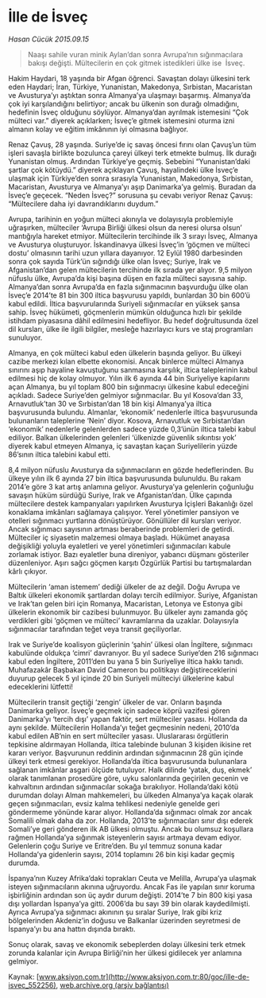 # İlle de İsveç

*Hasan Cücük 2015.09.15*

<div class="pNewsDetailMainContent ctx_content" itemprop="articleBody">
 <blockquote>
  <p>
   Naaşı sahile vuran minik Aylan’dan sonra Avrupa’nın sığınmacılara bakışı değişti. Mültecilerin en çok gitmek istedikleri ülke ise  İsveç.
  </p>
 </blockquote>
 <p>
  Hakim Haydari, 18 yaşında bir Afgan öğrenci. Savaştan dolayı ülkesini terk eden Haydari; İran, Türkiye, Yunanistan, Makedonya, Sırbistan, Macaristan ve Avusturya’yı aştıktan sonra Almanya’ya ulaşmayı başarmış. Almanya’da çok iyi karşılandığını belirtiyor; ancak bu ülkenin son durağı olmadığını, hedefinin İsveç olduğunu söylüyor. Almanya’dan ayrılmak istemesini “Çok mülteci var.” diyerek açıklarken; İsveç’e gitmek istemesini oturma izni almanın kolay ve eğitim imkânının iyi olmasına bağlıyor.
 </p>
 <p>
  Renaz Çavuş, 28 yaşında. Suriye’de iç savaş öncesi fırını olan Çavuş’un tüm işleri savaşla birlikte bozulunca çareyi ülkeyi terk etmekte bulmuş. İlk durağı Yunanistan olmuş. Ardından Türkiye’ye geçmiş. Sebebini “Yunanistan’daki şartlar çok kötüydü.” diyerek açıklayan Çavuş, hayalindeki ülke İsveç’e ulaşmak için Türkiye’den sonra sırasıyla Yunanistan, Makedonya, Sırbistan, Macaristan, Avusturya ve Almanya’yı aşıp Danimarka’ya gelmiş. Buradan da İsveç’e geçecek. “Neden İsveç?” sorusuna şu cevabı veriyor Renaz Çavuş: “Mültecilere daha iyi davrandıklarını duydum.”
 </p>
 <p>
  Avrupa, tarihinin en yoğun mülteci akınıyla ve dolayısıyla problemiyle uğraşırken, mülteciler ‘Avrupa Birliği ülkesi olsun da neresi olursa olsun’ mantığıyla hareket etmiyor. Mültecilerin tercihinde ilk 3 sırayı İsveç, Almanya ve Avusturya oluşturuyor. İskandinavya ülkesi İsveç’in ‘göçmen ve mülteci dostu’ olmasının tarihi uzun yıllara dayanıyor. 12 Eylül 1980 darbesinden sonra çok sayıda Türk’ün sığındığı ülke olan İsveç; Suriye, Irak ve Afganistan’dan gelen mültecilerin tercihinde ilk sırada yer alıyor. 9,5 milyon nüfuslu ülke, Avrupa’da kişi başına düşen en fazla mülteci sayısına sahip. Almanya’dan sonra Avrupa’da en fazla sığınmacının başvurduğu ülke olan İsveç’e 2014’te 81 bin 300 iltica başvurusu yapıldı, bunlardan 30 bin 600’ü kabul edildi. İltica başvurularında Suriyeli sığınmacılar en yüksek şansa sahip. İsveç hükümeti, göçmenlerin mümkün olduğunca hızlı bir şekilde istihdam piyasasına dâhil edilmesini hedefliyor. Bu hedef doğrultusunda özel dil kursları, ülke ile ilgili bilgiler, mesleğe hazırlayıcı kurs ve staj programları sunuluyor.
 </p>
 <p>
  Almanya, en çok mülteci kabul eden ülkelerin başında geliyor. Bu ülkeyi cazibe merkezi kılan elbette ekonomisi. Ancak binlerce mülteci Almanya sınırını aşıp hayaline kavuştuğunu sanmasına karşılık, iltica taleplerinin kabul edilmesi hiç de kolay olmuyor. Yılın ilk 6 ayında 44 bin Suriyeliye kapılarını açan Almanya, bu yıl toplam 800 bin sığınmacıyı ülkesine kabul edeceğini açıkladı. Sadece Suriye’den gelmiyor sığınmacılar. Bu yıl Kosova’dan 33, Arnavutluk’tan 30 ve Sırbistan’dan 18 bin kişi Almanya’ya iltica başvurusunda bulundu. Almanlar, ‘ekonomik’ nedenlerle iltica başvurusunda bulunanların taleplerine ‘Nein’ diyor. Kosova, Arnavutluk ve Sırbistan’dan ‘ekonomik’ nedenlerle gelenlerden sadece yüzde 0,3’ünün iltica talebi kabul ediliyor. Balkan ülkelerinden gelenleri ‘ülkenizde güvenlik sıkıntısı yok’ diyerek kabul etmeyen Almanya, iç savaştan kaçan Suriyelilerin yüzde 86’sının iltica talebini kabul etti.
 </p>
 <p>
  8,4 milyon nüfuslu Avusturya da sığınmacıların en gözde hedeflerinden. Bu ülkeye yılın ilk 6 ayında 27 bin iltica başvurusunda bulunuldu. Bu rakam 2014’e göre 3 kat artış anlamına geliyor. Avusturya’ya gelenlerin çoğunluğu savaşın hüküm sürdüğü Suriye, Irak ve Afganistan’dan. Ülke çapında mültecilere destek kampanyaları yapılırken Avusturya İçişleri Bakanlığı özel konaklama imkânları sağlamaya çalışıyor. Yerel yönetimler pansiyon ve otelleri sığınmacı yurtlarına dönüştürüyor. Gönüllüler dil kursları veriyor. Ancak sığınmacı sayısının artması beraberinde problemleri de getirdi. Mülteciler iç siyasetin malzemesi olmaya başladı. Hükümet anayasa değişikliği yoluyla eyaletleri ve yerel yönetimleri sığınmacıları kabule zorlamak istiyor. Bazı eyaletler buna direniyor, yabancı düşmanı gösteriler düzenleniyor. Aşırı sağcı göçmen karşıtı Özgürlük Partisi bu tartışmalardan kârlı çıkıyor.
 </p>
 <p>
  Mültecilerin ‘aman istemem’ dediği ülkeler de az değil. Doğu Avrupa ve Baltık ülkeleri ekonomik şartlardan dolayı tercih edilmiyor. Suriye, Afganistan ve Irak’tan gelen biri için Romanya, Macaristan, Letonya ve Estonya gibi ülkelerin ekonomik bir cazibesi bulunmuyor. Bu ülkeler aynı zamanda göç verdikleri gibi ‘göçmen ve mülteci’ kavramlarına da uzaklar. Dolayısıyla sığınmacılar tarafından teğet veya transit geçiliyorlar.
 </p>
 <p>
  Irak ve Suriye’de koalisyon güçlerinin ‘şahin’ ülkesi olan İngiltere, sığınmacı kabulünde oldukça ‘cimri’ davranıyor. Bu yıl sadece Suriye’den 216 sığınmacı kabul eden İngiltere, 2011’den bu yana 5 bin Suriyeliye iltica hakkı tanıdı. Muhafazakâr Başbakan David Cameron bu politikayı değiştireceklerini duyurup gelecek 5 yıl içinde 20 bin Suriyeli mülteciyi ülkelerine kabul edeceklerini lütfetti!
 </p>
 <p>
  Mültecilerin transit geçtiği ‘zengin’ ülkeler de var. Onların başında Danimarka geliyor. İsveç’e geçmek için sadece köprü vazifesi gören Danimarka’yı ‘tercih dışı’ yapan faktör, sert mülteciler yasası. Hollanda da aynı şekilde. Mültecilerin Hollanda’yı teğet geçmesinin nedeni, 2010’da kabul edilen AB’nin en sert mülteciler yasası. Uluslararası örgütlerin tepkisine aldırmayan Hollanda, iltica talebinde bulunan 3 kişiden ikisine ret kararı veriyor. Başvurunun reddinin ardından sığınmacının 28 gün içinde ülkeyi terk etmesi gerekiyor. Hollanda’da iltica başvurusunda bulunanlara sağlanan imkânlar asgari ölçüde tutuluyor. Halk dilinde ‘yatak, duş, ekmek’ olarak tanımlanan prosedüre göre, uyku salonlarında geçirilen gecenin ve kahvaltının ardından sığınmacılar sokağa bırakılıyor. Hollanda’daki kötü durumdan dolayı Alman mahkemeleri, bu ülkeden Almanya’ya kaçak olarak geçen sığınmacıları, evsiz kalma tehlikesi nedeniyle genelde geri göndermeme yönünde karar alıyor. Hollanda’da sığınmacı olmak zor ancak Somalili olmak daha da zor. Hollanda, 2013’te sığınmacıları sınır dışı ederek Somali’ye geri gönderen ilk AB ülkesi olmuştu. Ancak bu olumsuz koşullara rağmen Hollanda’ya sığınmak isteyenlerin sayısı artmaya devam ediyor. Gelenlerin çoğu Suriye ve Eritre’den. Bu yıl temmuz sonuna kadar Hollanda’ya gidenlerin sayısı, 2014 toplamını 26 bin kişi kadar geçmiş durumda.
 </p>
 <p>
  İspanya’nın Kuzey Afrika’daki toprakları Ceuta ve Melilla, Avrupa’ya ulaşmak isteyen sığınmacıların akınına uğruyordu. Ancak Fas ile yapılan sınır koruma işbirliğinin ardından son üç aydır durum değişti. 2014’te 7 bin 800 kişi yasa dışı yollardan İspanya’ya gitti. 2006’da bu sayı 39 bin olarak kaydedilmişti. Ayrıca Avrupa’ya sığınmacı akınının şu sıralar Suriye, Irak gibi kriz bölgelerinden Akdeniz’in doğusu ve Balkanlar üzerinden seyretmesi de İspanya’yı bu ana hattın dışında bıraktı.
 </p>
 <p>
  Sonuç olarak, savaş ve ekonomik sebeplerden dolayı ülkesini terk etmek zorunda kalanlar için Avrupa Birliği’nin her ülkesi gidilecek yer anlamına gelmiyor.
 </p>
</div>


Kaynak: [www.aksiyon.com.tr](http://www.aksiyon.com.tr:80/goc/ille-de-isvec_552256), [web.archive.org (arşiv bağlantısı)](http://web.archive.org/web/20160304002914/http://www.aksiyon.com.tr:80/goc/ille-de-isvec_552256)
